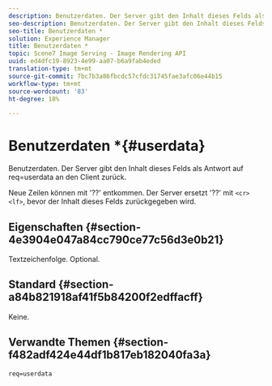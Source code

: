```yaml
---
description: Benutzerdaten. Der Server gibt den Inhalt dieses Felds als Antwort auf req=userdata an den Client zurück.
seo-description: Benutzerdaten. Der Server gibt den Inhalt dieses Felds als Antwort auf req=userdata an den Client zurück.
seo-title: Benutzerdaten *
solution: Experience Manager
title: Benutzerdaten *
topic: Scene7 Image Serving - Image Rendering API
uuid: ed4dfc19-8923-4e99-aa07-b6a9fab4eded
translation-type: tm+mt
source-git-commit: 7bc7b3a86fbcdc57cfdc31745fae3afc06e44b15
workflow-type: tm+mt
source-wordcount: '83'
ht-degree: 18%

---
```



# Benutzerdaten *{#userdata}

Benutzerdaten. Der Server gibt den Inhalt dieses Felds als Antwort auf req=userdata an den Client zurück.

Neue Zeilen können mit &#39;??&#39; entkommen. Der Server ersetzt &#39;??&#39; mit `<cr><lf>`, bevor der Inhalt dieses Felds zurückgegeben wird.

## Eigenschaften {#section-4e3904e047a84cc790ce77c56d3e0b21}

Textzeichenfolge. Optional.

## Standard {#section-a84b821918af41f5b84200f2edffacff}

Keine.

## Verwandte Themen {#section-f482adf424e44df1b817eb182040fa3a}

`req=userdata`
